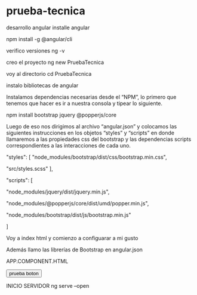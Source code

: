 # prueba-tecnica
desarrollo angular
installe angular

npm install -g @angular/cli

verifico versiones ng -v

creo el proyecto ng new PruebaTecnica

voy al directorio cd PruebaTecnica

instalo bibliotecas de angular

Instalamos dependencias necesarias desde el “NPM”, lo primero que tenemos que hacer es ir a 
nuestra consola y tipear lo siguiente.

npm install bootstrap jquery @popperjs/core

Luego de eso nos dirigimos al archivo “angular.json” y colocamos las siguientes instrucciones en 
los objetos “styles” y “scripts” en donde llamaremos a las propiedades css del bootstrap y las 
dependencias scripts correspondientes a las interacciones de cada uno.

"styles": [
 "node_modules/bootstrap/dist/css/bootstrap.min.css",
 
 "src/styles.scss"
],

"scripts": [

 "node_modules/jquery/dist/jquery.min.js",
 
 "node_modules/@popperjs/core/dist/umd/popper.min.js",
 
 "node_modules/bootstrap/dist/js/bootstrap.min.js"
 
]

Voy a index html y comienzo a configuarar a mi gusto

Además llamo las librerías de Bootstrap en angular.json

APP.COMPONENT.HTML

<router-outlet></router-outlet>

<button class="btn btn-danger">prueba boton</button>

INICIO SERVIDOR ng serve –open

